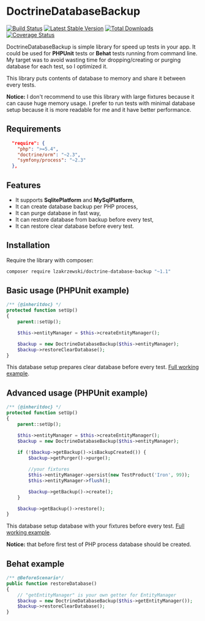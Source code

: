 # DoctrineDatabaseBackup

[![Build Status](https://travis-ci.org/lzakrzewski/DoctrineDatabaseBackup.svg)](https://travis-ci.org/lzakrzewski/DoctrineDatabaseBackup) [![Latest Stable Version](https://poser.pugx.org/lucaszz/doctrine-database-backup/v/stable)](https://packagist.org/packages/lucaszz/doctrine-database-backup) [![Total Downloads](https://poser.pugx.org/lucaszz/doctrine-database-backup/downloads)](https://packagist.org/packages/lucaszz/doctrine-database-backup) [![Coverage Status](https://coveralls.io/repos/lzakrzewski/DoctrineDatabaseBackup/badge.svg?branch=master&service=github)](https://coveralls.io/github/lzakrzewski/DoctrineDatabaseBackup?branch=master) 

DoctrineDatabaseBackup is simple library for speed up tests in your app.
It could be used for **PHPUnit** tests or **Behat** tests running from command line.
My target was to avoid wasting time for dropping/creating or purging database for each test, so I optimized it.

This library puts contents of database to memory and share it between every tests.

**Notice:** I don't recommend to use this library with large fixtures because it can cause huge memory usage.
I prefer to run tests with minimal database setup because it is more readable for me and it have better performance.

Requirements
------------
```json
  "require": {
    "php": ">=5.4",
    "doctrine/orm": "~2.3",
    "symfony/process": "~2.3"
  },
```

Features
--------
- It supports **SqlitePlatform** and **MySqlPlatform**,
- It can create database backup per PHP process,
- It can purge database in fast way,
- It can restore database from backup before every test,
- It can restore clear database before every test.

Installation
--------
Require the library with composer:

```sh
composer require lzakrzewski/doctrine-database-backup "~1.1"
```

Basic usage (PHPUnit example)
--------
```php
/** {@inheritdoc} */
protected function setUp()
{
    parent::setUp();

    $this->entityManager = $this->createEntityManager();

    $backup = new DoctrineDatabaseBackup($this->entityManager);
    $backup->restoreClearDatabase();
}
```

This database setup prepares clear database before every test.
[Full working example](https://github.com/lzakrzewski/DoctrineDatabaseBackup/blob/master/tests/Integration/BasicPHPUnitUsageExampleTest.php).

Advanced usage (PHPUnit example)
--------
```php
/** {@inheritdoc} */
protected function setUp()
{
    parent::setUp();

    $this->entityManager = $this->createEntityManager();
    $backup = new DoctrineDatabaseBackup($this->entityManager);
    
    if (!$backup->getBackup()->isBackupCreated()) {
        $backup->getPurger()->purge();

        //your fixtures
        $this->entityManager->persist(new TestProduct('Iron', 99));
        $this->entityManager->flush();

        $backup->getBackup()->create();
    }

    $backup->getBackup()->restore();
}
```

This database setup database with your fixtures before every test.
[Full working example](https://github.com/lzakrzewski/DoctrineDatabaseBackup/blob/master/tests/Integration/AdvancedPHPUnitUsageExampleTest.php).

**Notice:** that before first test of PHP process database should be created.

Behat example
--------
```php
/** @BeforeScenario*/
public function restoreDatabase()
{
    // "getEntityManager" is your own getter for EntityManager
    $backup = new DoctrineDatabaseBackup($this->getEntityManager());
    $backup->restoreClearDatabase();
}
```
